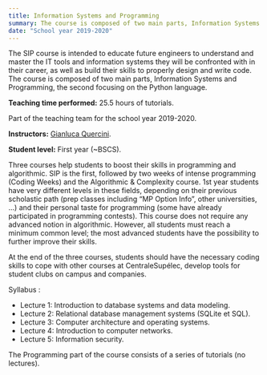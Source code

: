 ```yaml
---
title: Information Systems and Programming
summary: The course is composed of two main parts, Information Systems and Programming, the second focusing on the Python language.
date: "School year 2019-2020"
---
```


The SIP course is intended to educate future engineers to understand and master the IT tools and information systems they will be confronted with in their career, as well as build their skills to properly design and write code. The course is composed of two main parts, Information Systems and Programming, the second focusing on the Python language.

**Teaching time performed:** 25.5 hours of tutorials.

Part of the teaching team for the school year 2019-2020.

**Instructors:** [Gianluca Quercini](https://gquercini.github.io/).

**Student level:** First year (~BSCS).

Three courses help students to boost their skills in programming and algorithmic. SIP is the first, followed by two weeks of intense programming (Coding Weeks) and the Algorithmic & Complexity course. 1st year students have very different levels in these fields, depending on their previous scholastic path (prep classes including “MP Option Info”, other universities, ...) and their personal taste for programming (some have already participated in programming contests). This course does not require any advanced notion in algorithmic. However, all students must reach a minimum common level; the most advanced students have the possibility to further improve their skills.

At the end of the three courses, students should have the necessary coding skills to cope with other courses at CentraleSupélec, develop tools for student clubs on campus and companies.

Syllabus :

- Lecture 1: Introduction to database systems and data modeling.
- Lecture 2: Relational database management systems (SQLite et SQL).
- Lecture 3: Computer architecture and operating systems.
- Lecture 4: Introduction to computer networks.
- Lecture 5: Information security.

The Programming part of the course consists of a series of tutorials (no lectures).
